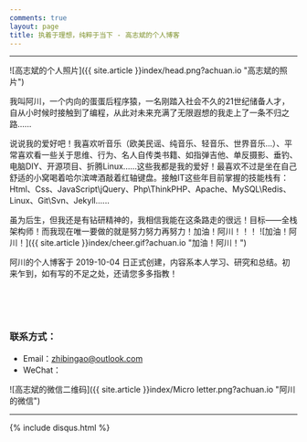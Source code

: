 ```yaml
---
comments: true
layout: page
title: 执着于理想，纯粹于当下 - 高志斌的个人博客
---
```

---

![高志斌的个人照片]({{ site.article }}index/head.png?achuan.io "高志斌的照片")

我叫阿川，一个内向的蛋蛋后程序猿，一名刚踏入社会不久的21世纪储备人才，自从小时候时接触到了编程，从此对未来充满了无限遐想的我走上了一条不归之路......<br>

说说我的爱好吧！我喜欢听音乐（欧美民谣、纯音乐、轻音乐、世界音乐...）、平常喜欢看一些关于思维、行为、名人自传类书籍、如指弹吉他、单反摄影、垂钓、电脑DIY、开源项目、折腾Linux......这些我都是我的爱好！最喜欢不过是坐在自己舒适的小窝喝着哈尔滨啤酒敲着红轴键盘。接触IT这些年目前掌握的技能栈有：Html、Css、JavaScript\jQuery、Php\ThinkPHP、Apache、MySQL\Redis、Linux、Git\Svn、Jekyll......<br>

虽为后生，但我还是有钻研精神的，我相信我能在这条路走的很远！目标——全栈架构师！而我现在唯一要做的就是努力努力再努力！加油！阿川！！！ ![加油！阿川！]({{ site.article }}index/cheer.gif?achuan.io "加油！阿川！")<br>

阿川的个人博客于 2019-10-04 日正式创建，内容系本人学习、研究和总结。初来乍到，如有写的不足之处，还请您多多指教！<br>


<br><br><br>

### 联系方式：

- Email：<zhibingao@outlook.com><br>
- WeChat：<br>

![高志斌的微信二维码]({{ site.article }}index/Micro letter.png?achuan.io "阿川的微信")

---

[1]: http://www.dxinfo.com?achuan.io

{% include disqus.html %}

